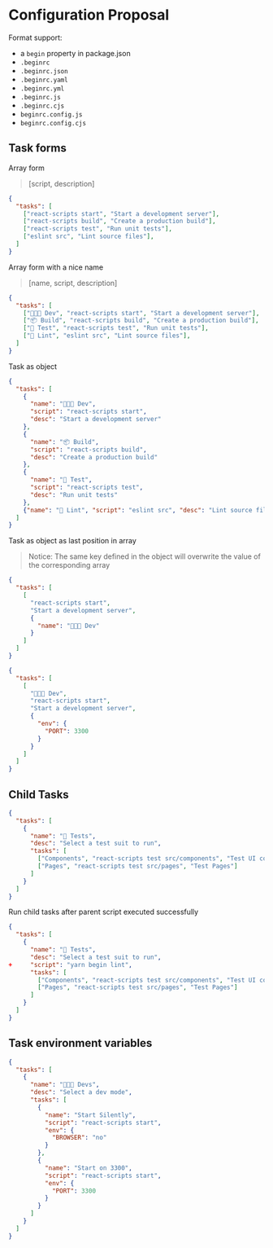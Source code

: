 # Configuration Proposal

Format support:

- a `begin` property in package.json
- `.beginrc`
- `.beginrc.json`
- `.beginrc.yaml`
- `.beginrc.yml`
- `.beginrc.js`
- `.beginrc.cjs`
- `beginrc.config.js`
- `beginrc.config.cjs`

## Task forms

Array form

> [script, description]

```json
{
  "tasks": [
    ["react-scripts start", "Start a development server"],
    ["react-scripts build", "Create a production build"],
    ["react-scripts test", "Run unit tests"],
    ["eslint src", "Lint source files"],
  ]
}
```

Array form with a nice name

> [name, script, description]

```json
{
  "tasks": [
    ["👨🏻‍💻 Dev", "react-scripts start", "Start a development server"],
    ["📦 Build", "react-scripts build", "Create a production build"],
    ["🧪 Test", "react-scripts test", "Run unit tests"],
    ["🔎 Lint", "eslint src", "Lint source files"],
  ]
}
```

Task as object

```json
{
  "tasks": [
    {
      "name": "👨🏻‍💻 Dev",
      "script": "react-scripts start",
      "desc": "Start a development server"
    },
    {
      "name": "📦 Build",
      "script": "react-scripts build",
      "desc": "Create a production build"
    },
    {
      "name": "🧪 Test",
      "script": "react-scripts test",
      "desc": "Run unit tests"
    },
    {"name": "🔎 Lint", "script": "eslint src", "desc": "Lint source files"}
  ]
}
```

Task as object as last position in array

> Notice: The same key defined in the object will overwrite the value of the corresponding array

```json
{
  "tasks": [
    [
      "react-scripts start",
      "Start a development server",
      {
        "name": "👨🏻‍💻 Dev"
      }
    ]
  ]
}
```

```json
{
  "tasks": [
    [
      "👨🏻‍💻 Dev",
      "react-scripts start",
      "Start a development server",
      {
        "env": {
          "PORT": 3300
        }
      }
    ]
  ]
}
```

## Child Tasks

```json
{
  "tasks": [
    {
      "name": "🧪 Tests",
      "desc": "Select a test suit to run",
      "tasks": [
        ["Components", "react-scripts test src/components", "Test UI components"],
        ["Pages", "react-scripts test src/pages", "Test Pages"]
      ]
    }
  ]
}
```

Run child tasks after parent script executed successfully

```json
{
  "tasks": [
    {
      "name": "🧪 Tests",
      "desc": "Select a test suit to run",
+     "script": "yarn begin lint",
      "tasks": [
        ["Components", "react-scripts test src/components", "Test UI components"],
        ["Pages", "react-scripts test src/pages", "Test Pages"]
      ]
    }
  ]
}
```

## Task environment variables

```json
{
  "tasks": [
    {
      "name": "👨🏻‍💻 Devs",
      "desc": "Select a dev mode",
      "tasks": [
        {
          "name": "Start Silently",
          "script": "react-scripts start",
          "env": {
            "BROWSER": "no"
          }
        },
        {
          "name": "Start on 3300",
          "script": "react-scripts start",
          "env": {
            "PORT": 3300
          }
        }
      ]
    }
  ]
}
```
